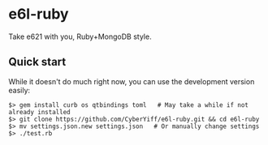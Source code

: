 # e6l-ruby
Take e621 with you, Ruby+MongoDB style.

## Quick start
While it doesn't do much right now, you can use the development version easily:
```
$> gem install curb os qtbindings toml   # May take a while if not already installed
$> git clone https://github.com/CyberYiff/e6l-ruby.git && cd e6l-ruby
$> mv settings.json.new settings.json   # Or manually change settings
$> ./test.rb
```
